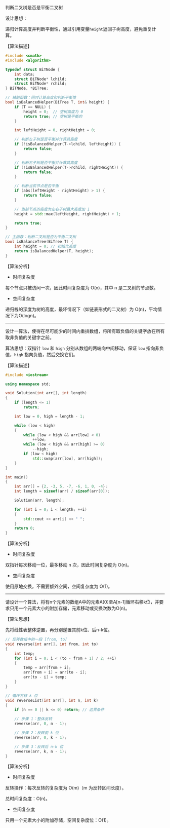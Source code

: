判断二叉树是否是平衡二叉树

设计思想：

递归计算高度并判断平衡性，通过引用变量`height`返回子树高度，避免重复计算。

【算法描述】

```c++
#include <cmath>
#include <algorithm>

typedef struct BiTNode {
    int data;
    struct BiTNode* lchild;
    struct BiTNode* rchild;
} BiTNode, *BiTree;

// 辅助函数：同时计算高度和判断平衡性
bool isBalancedHelper(BiTree T, int& height) {
    if (T == NULL) {
        height = 0;  // 空树高度为 0
        return true; // 空树是平衡的
    }

    int leftHeight = 0, rightHeight = 0;

    // 判断左子树是否平衡并计算其高度
    if (!isBalancedHelper(T->lchild, leftHeight)) {
        return false;
    }

    // 判断右子树是否平衡并计算其高度
    if (!isBalancedHelper(T->rchild, rightHeight)) {
        return false;
    }

    // 判断当前节点是否平衡
    if (abs(leftHeight - rightHeight) > 1) {
        return false;
    }

    // 当前节点的高度为左右子树最大高度加 1
    height = std::max(leftHeight, rightHeight) + 1;

    return true;
}

// 主函数：判断二叉树是否为平衡二叉树
bool isBalanceTree(BiTree T) {
    int height = 0; // 初始化高度
    return isBalancedHelper(T, height);
}

```

【算法分析】

- 时间复杂度

每个节点只被访问一次，因此时间复杂度为 O(n)，其中 n 是二叉树的节点数。

- 空间复杂度

递归栈的深度为树的高度，最坏情况下（如链表形式的二叉树）为 O(n)，平均情况下为O(logn)。



---



设计一算法，使得在尽可能少的时间内重排数组，将所有取负值的关键字放在所有取非负值的关键字之前。

算法思想：双指针 `low` 和 `high` 分别从数组的两端向中间移动，保证 `low` 指向非负值，`high` 指向负值，然后交换它们。

【算法描述】

```c++
#include <iostream>

using namespace std;

void Solution(int arr[], int length)
{
    if (length <= 1)
        return;

    int low = 0, high = length - 1;

    while (low < high)
    {
        while (low < high && arr[low] < 0)
            ++low;
        while (low < high && arr[high] >= 0)
            --high;
        if (low < high)
            std::swap(arr[low], arr[high]);
    }
}

int main()
{
    int arr[] = {2, -3, 5, -7, -6, 1, 0, -4};
    int length = sizeof(arr) / sizeof(arr[0]);

    Solution(arr, length);

    for (int i = 0; i < length; ++i)
    {
        std::cout << arr[i] << " ";
    }
    return 0;
}
```

【算法分析】

- 时间复杂度

双指针每次移动一位，最多移动 n 次，因此时间复杂度为 O(n)。

- 空间复杂度

使用原地交换，不需要额外空间，空间复杂度为 O(1)。



---

请设计一个算法，将有n个元素的数组A中的元素A[0]至A[n-1]循环右移k位，并要求只用一个元素大小的附加存储，元素移动或交换次数为O(n)。

【算法思想】

先将线性表整体逆置，再分别逆置其前k位、后n-k位。

```c++
// 反转数组中的一段 [from, to]
void reverse(int arr[], int from, int to) 
{
    int temp;
    for (int i = 0; i < (to - from + 1) / 2; ++i)
    {
        temp = arr[from + i];
        arr[from + i] = arr[to - i];
        arr[to - i] = temp;
    }
}

// 循环右移 k 位
void reverseList(int arr[], int n, int k)
{
    if (n == 0 || k <= 0) return; // 边界条件

    // 步骤 1：整体反转
    reverse(arr, 0, n - 1);

    // 步骤 2：反转前 k 位
    reverse(arr, 0, k - 1);

    // 步骤 3：反转后 n-k 位
    reverse(arr, k, n - 1);
}
```

【算法分析】

- 时间复杂度

反转操作：每次反转的复杂度为 O(m)（m 为反转区间长度）。

总时间复杂度：O(n)。

- 空间复杂度

只用一个元素大小的附加存储，空间复杂度位：O(1)。
